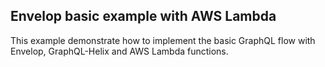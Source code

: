 ## Envelop basic example with AWS Lambda

This example demonstrate how to implement the basic GraphQL flow with Envelop, GraphQL-Helix and AWS Lambda functions.
